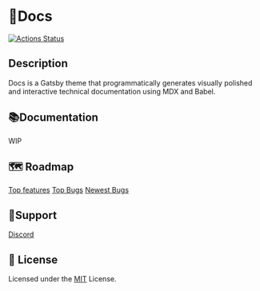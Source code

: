 # 🔖Docs

[![Actions Status](https://github.com/woodlike/docs/workflows/CI/badge.svg)](https://github.com/woodlike/docs/actions)

## Description

Docs is a Gatsby theme that programmatically generates visually polished and interactive technical documentation using MDX and Babel.

## 📚Documentation

WIP

## 🗺 Roadmap

[Top features](https://github.com/woodlike/docs/projects/1)
[Top Bugs](https://github.com/woodlike/docs/issues?q=is%3Aissue+is%3Aopen+label%3Abug+sort%3Areactions-%2B1-desc+)
[Newest Bugs](https://github.com/woodlike/docs/issues?q=is%3Aopen+is%3Aissue+label%3Abug)

## 🙏Support

[Discord](https://discord.gg/u2rucA)

## 📝 License

Licensed under the [MIT](https://github.com/woodlike/docs/blob/master/LICENSE) License.
